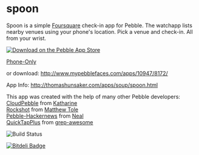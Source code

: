 spoon
=====

Spoon is a simple [Foursquare](http://foursquare.com) check-in app for Pebble. The watchapp lists nearby venues using your phone's location. Pick a venue and check-in. All from your wrist.

[![Download on the Pebble App Store](http://dev.pblweb.com/badge/52b2088505c0467ea900004f/orange/medium/)](http://pblweb.com/appstore/52b2088505c0467ea900004f/)

[Phone-Only](pebble://appstore/52b2088505c0467ea900004f)

or download: http://www.mypebblefaces.com/apps/10947/8172/

App Info: http://thomashunsaker.com/apps/soup/spoon.html

This app was created with the help of many other Pebble developers:  
[CloudPebble](http://cloudpebble.net) from [Katharine](https://github.com/Katharine)  
[Rockshot](http://rockshot.pblweb.com/) from [Matthew Tole](http://matthewtole.com/pebble/)  
[Pebble-Hackernews](https://github.com/Neal/pebble-hackernews) from [Neal](https://github.com/Neal)  
[QuickTapPlus](https://github.com/grep-awesome/QuickTapPlus) from [grep-awesome](https://github.com/grep-awesome)

![Build Status](https://cloudpebble.net/ide/project/17045/status.png)

[![Bitdeli Badge](https://d2weczhvl823v0.cloudfront.net/thunsaker/spoon/trend.png)](https://bitdeli.com/free "Bitdeli Badge")

